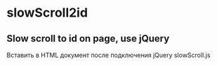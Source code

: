 # slowScroll2id
<h2> Slow scroll to id on page, use jQuery</h2>
<p>Вставить в HTML документ после подключения jQuery slowScroll.js</p>
